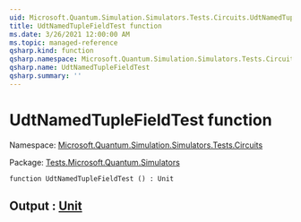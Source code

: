 ```yaml
---
uid: Microsoft.Quantum.Simulation.Simulators.Tests.Circuits.UdtNamedTupleFieldTest
title: UdtNamedTupleFieldTest function
ms.date: 3/26/2021 12:00:00 AM
ms.topic: managed-reference
qsharp.kind: function
qsharp.namespace: Microsoft.Quantum.Simulation.Simulators.Tests.Circuits
qsharp.name: UdtNamedTupleFieldTest
qsharp.summary: ''
---
```


# UdtNamedTupleFieldTest function

Namespace: [Microsoft.Quantum.Simulation.Simulators.Tests.Circuits](xref:Microsoft.Quantum.Simulation.Simulators.Tests.Circuits)

Package: [Tests.Microsoft.Quantum.Simulators](https://nuget.org/packages/Tests.Microsoft.Quantum.Simulators)




```qsharp
function UdtNamedTupleFieldTest () : Unit
```


## Output : [Unit](xref:microsoft.quantum.lang-ref.unit)


